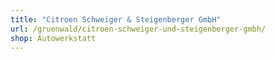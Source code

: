 ```yaml
---
title: "Citroen Schweiger & Steigenberger GmbH"
url: /gruenwald/citroen-schweiger-und-steigenberger-gmbh/
shop: Autowerkstatt
---
```

